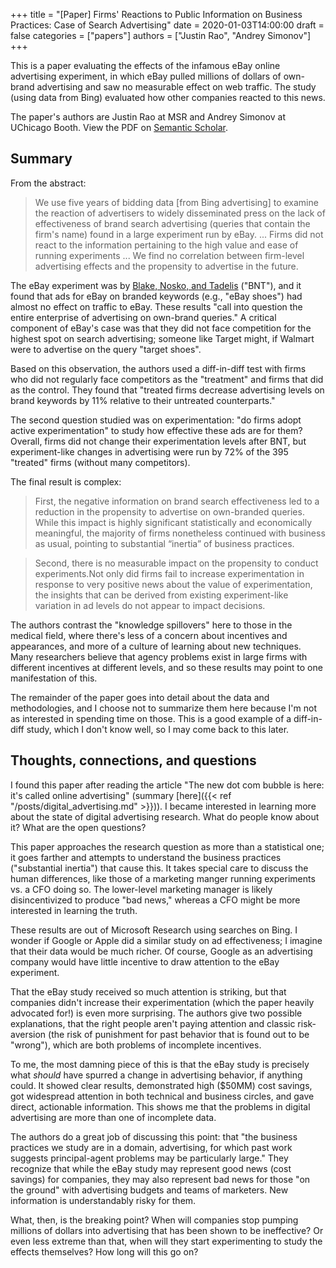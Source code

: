 +++
title = "[Paper] Firms' Reactions to Public Information on Business Practices: Case of Search Advertising"
date = 2020-01-03T14:00:00
draft = false
categories = ["papers"]
authors = ["Justin Rao", "Andrey Simonov"]
+++

This is a paper evaluating the effects of the infamous eBay online advertising experiment, in which eBay pulled millions of dollars of own-brand advertising and saw no measurable effect on web traffic. The study (using data from Bing) evaluated how other companies reacted to this news.

<!--more-->

The paper's authors are Justin Rao at MSR and Andrey Simonov at UChicago Booth. View the PDF on [Semantic Scholar](https://pdfs.semanticscholar.org/b003/d2e2e95b60f1553023b8149436629652bd5c.pdf).

## Summary
From the abstract:

> We use five years of bidding data [from Bing advertising] to examine the reaction of advertisers to widely disseminated press on the lack of effectiveness of brand search advertising (queries that contain the firm's name) found in a large experiment run by eBay. ... Firms did not react to the information pertaining to the high value and ease of running experiments ... We find no correlation between firm-level advertising effects and the propensity to advertise in the future.

The eBay experiment was by [Blake, Nosko, and Tadelis](http://faculty.haas.berkeley.edu/stadelis/Tadelis.pdf) ("BNT"), and it found that ads for eBay on branded keywords (e.g., "eBay shoes") had almost no effect on traffic to eBay. These results "call into question the entire enterprise of advertising on own-brand queries." A critical component of eBay's case was that they did not face competition for the highest spot on search advertising; someone like Target might, if Walmart were to advertise on the query "target shoes".

Based on this observation, the authors used a diff-in-diff test with firms who did not regularly face competitors as the "treatment" and firms that did as the control. They found that "treated firms decrease advertising levels on brand keywords by 11% relative to their untreated counterparts."

The second question studied was on experimentation: "do firms adopt active experimentation" to study how effective these ads are for them? Overall, firms did not change their experimentation levels after BNT, but experiment-like changes in advertising were run by 72% of the 395 "treated" firms (without many competitors).

The final result is complex:

> First, the negative information on brand search effectiveness led to a reduction in the propensity to advertise on own-branded queries. While this impact is highly significant statistically and economically meaningful, the majority of firms nonetheless continued with business as usual, pointing to substantial “inertia” of business practices.

> Second, there is no measurable impact on the propensity to conduct experiments.Not only did firms fail to increase experimentation in response to very positive news about the value of experimentation, the insights that can be derived from existing experiment-like variation in ad levels do not appear to impact decisions.

The authors contrast the "knowledge spillovers" here to those in the medical field, where there's less of a concern about incentives and appearances, and more of a culture of learning about new techniques. Many researchers believe that agency problems exist in large firms with different incentives at different levels, and so these results may point to one manifestation of this.

The remainder of the paper goes into detail about the data and methodologies, and I choose not to summarize them here because I'm not as interested in spending time on those. This is a good example of a diff-in-diff study, which I don't know well, so I may come back to this later.


## Thoughts, connections, and questions
I found this paper after reading the article "The new dot com bubble is here: it's called online advertising" (summary [here]({{< ref "/posts/digital_advertising.md" >}})). I became interested in learning more about the state of digital advertising research. What do people know about it? What are the open questions?

This paper approaches the research question as more than a statistical one; it goes farther and attempts to understand the business practices ("substantial inertia") that cause this. It takes special care to discuss the human differences, like those of a marketing manger running experiments vs. a CFO doing so. The lower-level marketing manager is likely disincentivized to produce "bad news," whereas a CFO might be more interested in learning the truth.

These results are out of Microsoft Research using searches on Bing. I wonder if Google or Apple did a similar study on ad effectiveness; I imagine that their data would be much richer. Of course, Google as an advertising company would have little incentive to draw attention to the eBay experiment.

That the eBay study received so much attention is striking, but that companies didn't increase their experimentation (which the paper heavily advocated for!) is even more surprising. The authors give two possible explanations, that the right people aren't paying attention and classic risk-aversion (the risk of punishment for past behavior that is found out to be "wrong"), which are both problems of incomplete incentives.

To me, the most damning piece of this is that the eBay study is precisely what *should* have spurred a change in advertising behavior, if anything could. It showed clear results, demonstrated high ($50MM) cost savings, got widespread attention in both technical and business circles, and gave direct, actionable information. This shows me that the problems in digital advertising are more than one of incomplete data.

The authors do a great job of discussing this point: that "the business practices we study are in a domain, advertising, for which past work suggests principal-agent problems may be particularly large." They recognize that while the eBay study may represent good news (cost savings) for companies, they may also represent bad news for those "on the ground" with advertising budgets and teams of marketers. New information is understandably risky for them.

What, then, is the breaking point? When will companies stop pumping millions of dollars into advertising that has been shown to be ineffective? Or even less extreme than that, when will they start experimenting to study the effects themselves? How long will this go on?
